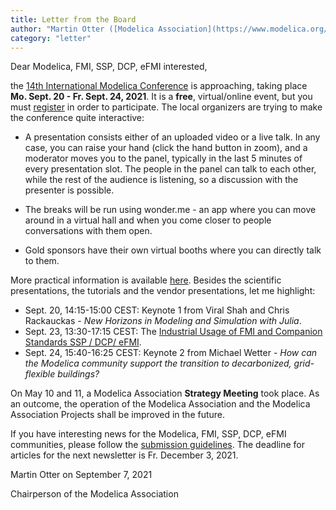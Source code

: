 ```yaml
---
title: Letter from the Board
author: "Martin Otter ([Modelica Association](https://www.modelica.org/))"
category: "letter"
---
```


Dear Modelica, FMI, SSP, DCP, eFMI interested,

the [14th International Modelica Conference](https://2021.international.conference.modelica.org/) is approaching, taking place 
**Mo. Sept. 20 - Fr. Sept. 24, 2021**. It is a **free**, virtual/online event, but you must [register](https://www.trippus.se/web/registration/Registration.aspx?view=registration&idcategory=AB0ILBBscfgVo6ZZ4O5u-Bx5_XkKg9Y5J_hMAXgfFYWRClh6asLWnZ_P6iGC5e3_zu9Z7Hyb5Hv_&ln=eng)
in order to participate. The local organizers are trying to make the conference quite interactive:

- A presentation consists either of an uploaded video or a live talk. In any case, you can raise your hand (click the hand button in zoom), 
  and a moderator moves you to the panel, typically in the last 5 minutes of every presentation slot. The people in the panel can 
  talk to each other, while the rest of the audience is listening, so a discussion with the presenter is possible.

- The breaks will be run using wonder.me - an app where you can move around in a virtual hall and when you come closer to people conversations with them open.

- Gold sponsors have their own virtual booths where you can directly talk to them.

More practical information is available [here](https://2021.international.conference.modelica.org/practical.html). Besides the scientific presentations,
the tutorials and the vendor presentations, let me highlight:

- Sept. 20, 14:15-15:00 CEST: Keynote 1 from Viral Shah and 
  Chris Rackauckas - *New Horizons in Modeling and Simulation with Julia*.
- Sept. 23, 13:30-17:15 CEST: The [Industrial Usage of FMI and Companion Standards SSP / DCP/ eFMI](fmi_user_meeting.html).
- Sept. 24, 15:40-16:25 CEST: Keynote 2 from Michael Wetter - 
  *How can the Modelica community support the transition to decarbonized, grid-flexible buildings?*

On May 10 and 11, a Modelica Association **Strategy Meeting** took place. As an outcome, the operation of the Modelica Association and the Modelica Association Projects
shall be improved in the future.

If you have interesting news for the Modelica, FMI, SSP, DCP, eFMI communities,
please follow the [submission guidelines](https://newsletter.modelica.org/submission-guidelines.html).
The deadline for articles for the next newsletter is Fr. December 3, 2021.

Martin Otter on September 7, 2021

Chairperson of the Modelica Association
